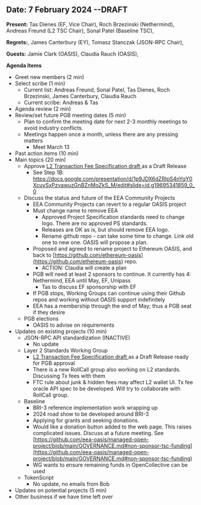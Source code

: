 ## Date: 7 February 2024  --DRAFT

**Present:**  Tas Dienes (EF, Vice Chair), Roch Brzezinski (Nethermind), Andreas Freund (L2 TSC Chair), Sonal Patel (Baseline TSC),

**Regrets:**, James Canterbury (EY), Tomasz Stanczak (JSON-RPC Chair), 

**Guests:** Jamie Clark (OASIS), Claudia Rauch (OASIS),

**Agenda Items**
* Greet new members (2 min)
* Select scribe (1 min)
    * Current list: Andreas Freund, Sonal Patel, Tas Dienes, Roch Brzezinski, James Canterbury, Claudia Rauch
    * Current scribe: Andreas & Tas
* Agenda review (2 min)
* Review/set future PGB meeting dates (5 min)
    * Plan to confirm the meeting date for next 2-3 monthly meetings to avoid industry conflicts. 
    * Meetings happen once a month, unless there are any pressing matters
        * Meet March 13 
* Past action items (10 min)
* Main topics (20 min) 
    * Approve [L2 Transaction Fee Specification draft ](https://github.com/eea-oasis/L2/blob/main/workitems/l2-transaction-fees/l2-transaction-fees-v1.0-psd01.md)as a Draft Release 
        * See Step 1B: https://docs.google.com/presentation/d/1p9JDX6dZRIpS4nYqY0XcuySxPzvawuzGnBZnMoZkS_M/edit#slide=id.g19695341859_0_0 
    * Discuss the status and future of the EEA Community Projects
        * EEA Community Projects can revert to a regular OASIS project
        * Must change name to remove EEA
            * Approved Project Specification standards need to change logo.  There are no approved PS standards.
            * Releases are OK as is, but should remove EEA logo.
            * Rename github repo - can take some time to change.  Link old one to new one.  OASIS will propose a plan.
        * Proposed and agreed to rename project to Ethereum OASIS, and back to [https://github.com/ethereum-oasis](https://github.com/ethereum-oasis) repo.  
            * ACTION: Claudia will create a plan
        * PGB will need at least 2 sponsors to continue.  It currently has 4: Nethermind, EEA until May, EF, Unipass
            * Tas to discuss EF sponsorship with EF
        * If PGB stops, Working Groups can continue using their Github repos and working without OASIS support indefinitely
        * EEA has a membership through the end of May; thus a PGB seat if they desire
    * PGB elections
        * OASIS to advise on requirements 
* Updates on existing projects (10 min)
    * JSON-RPC API standardization (INACTIVE)
        * No update
    * Layer 2 Standards Working Group
        * [L2 Transaction Fee Specification draft ](https://github.com/eea-oasis/L2/blob/main/workitems/l2-transaction-fees/l2-transaction-fees-v1.0-psd01.md)as a Draft Release ready for PGB approval 
        * There is a new RollCall group also working on L2 standards. Discussing Tx fees with them
        * FTC rule about junk & hidden fees may affect L2 wallet UI.  Tx fee oracle API spec to be developed. Will try to collaborate with RollCall group.
    * Baseline 
        * BRI-3 reference implementation work wrapping up 
        * 2024 road show to be developed around BRI-3
        * Applying for grants and seeking donations. 
        * Would like a donation button added to the web page. This raises complicated issues.  Discuss at a future meeting.  See [https://github.com/eea-oasis/managed-open-project/blob/main/GOVERNANCE.md#non-sponsor-tsc-funding](https://github.com/eea-oasis/managed-open-project/blob/main/GOVERNANCE.md#non-sponsor-tsc-funding) 
        * WG wants to ensure remaining funds in OpenCollective can be used
    * TokenScript 
        * No update, no emails from Bob 
* Updates on potential projects (5 min) 
* Other business if we have time left over
